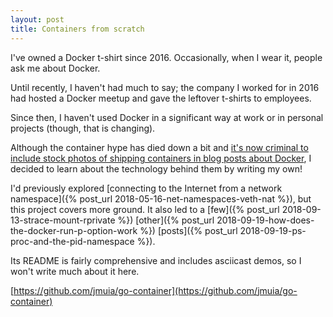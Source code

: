 ```yaml
---
layout: post
title: Containers from scratch
---
```


I've owned a Docker t-shirt since 2016. Occasionally, when I wear it, people ask me about Docker.

Until recently, I haven't had much to say; the company I worked for in 2016 had hosted a Docker meetup and gave the leftover t-shirts to employees.

Since then, I haven't used Docker in a significant way at work or in personal projects (though, that is changing).

Although the container hype has died down a bit and [it's now criminal to include stock photos of shipping containers in blog posts about Docker](https://twitter.com/johnmark/status/1037050824554373120), I decided to learn about the technology behind them by writing my own!

I'd previously explored [connecting to the Internet from a network namespace]({% post_url 2018-05-16-net-namespaces-veth-nat %}), but this project covers more ground. 
It also led to a [few]({% post_url 2018-09-13-strace-mount-rprivate %}) [other]({% post_url 2018-09-19-how-does-the-docker-run-p-option-work %}) [posts]({% post_url 2018-09-19-ps-proc-and-the-pid-namespace %}).

Its README is fairly comprehensive and includes asciicast demos, so I won't write much about it here.

[https://github.com/jmuia/go-container](https://github.com/jmuia/go-container)
